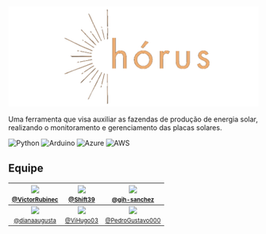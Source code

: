 ![Logo](https://raw.githubusercontent.com/Project-Horus-G9/.github/main/Logo.png)

Uma ferramenta que visa auxiliar as fazendas de produção de energia solar, realizando o monitoramento e gerenciamento das placas solares.

![Python](https://img.shields.io/badge/python-3670A0?style=for-the-badge&logo=python&logoColor=ffdd54) ![Arduino](https://img.shields.io/badge/-Arduino-00979D?style=for-the-badge&logo=Arduino&logoColor=white) ![Azure](https://img.shields.io/badge/azure-%230072C6.svg?style=for-the-badge&logo=microsoftazure&logoColor=white) ![AWS](https://img.shields.io/badge/AWS-%23FF9900.svg?style=for-the-badge&logo=amazon-aws&logoColor=white)
## Equipe

| [<img src="https://avatars.githubusercontent.com/VictorRubinec" width="115"><br><small>@VictorRubinec</small>](https://github.com/VictorRubinec) |  [<img src="https://avatars.githubusercontent.com/Shift39" width="115"><br><small>@Shift39</small>](https://github.com/Shift39) |  [<img src="https://avatars.githubusercontent.com/gih-sanchez" width="115"><br><small>@gih-sanchez</small>](https://github.com/gih-sanchez)
| :---: | :---: | :---: |
|  [<img src="https://avatars.githubusercontent.com/dianaaugusta" width="115"><br><small>@dianaaugusta</small>](https://github.com/dianaaugusta)  | [<img src="https://avatars.githubusercontent.com/ViHugo03" width="115"><br><small>@ViHugo03</small>](https://github.com/ViHugo03) | [<img src="https://avatars.githubusercontent.com/PedroGustavo000" width="115"><br><small>@PedroGustavo000</small>](https://github.com/PedroGustavo000) 
